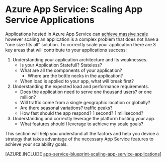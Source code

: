 <properties 
	pageTitle="Azure App Service: Scaling App Service Applications" 
	description="Learn the ins and outs of scaling Application in App Service." 
	keywords="app service, azure app service, scale, scalable, app service plan, app service cost"
	services="app-service" 
	documentationCenter="" 
	authors="btardif" 
	manager="wpickett" 
	editor=""/>

<tags 
	ms.service="app-service" 
	ms.workload="na" 
	ms.tgt_pltfrm="na" 
	ms.devlang="na" 
	ms.topic="article" 
	ms.date="02/10/2016" 
	ms.author="byvinyal"/>
	
# Azure App Service: Scaling App Service Applications

Applications hosted in Azure App Service can [achieve massive scale](https://azure.microsoft.com/blog/canadian-broadcasting-corporation-radio-canada-leverage-azure-for-smooth-election-coverage/)
however scaling an application is a complex problem that does not have a "one 
size fits all" solution. To correctly scale your application there are 3 key 
areas that will contribute to your applications success:

1. Understanding your application architecture and its weaknesses.
	* Is your Application Statefull? Stateless?
	* What are all the components of your application?
		* Where are the bottle necks in the application? 
	* When load is applied to your app, what will break first?
2. Understanding the expected load and performance requirements.
	* Does the application need to serve one thousand users? or one million?
	* Will traffic come from a single geographic location or globally?
	* Are there seasonal variations? traffic peaks? 
	* How fast should the app respond? 1 second? 1 millisecond?
3. Understanding and correctly leverage the platform hosting your app.
	* What features should I leverage to achieve my scale goals?
	
This section will help you understand all the factors and help you device a 
strategy that takes advantage of the necessary App Service features to achieve 
your scalability goals.

[AZURE.INCLUDE [app-service-blueprint-scaling-app-service-applications](../../includes/app-service-blueprint-scaling-app-service-applications.md)]
